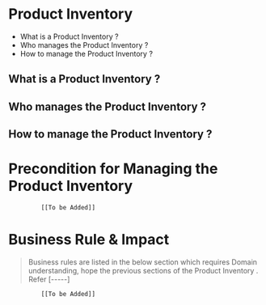 # Product Inventory

* What is a Product Inventory ?
* Who manages the Product Inventory ?
* How to manage the Product Inventory ? 

## What is a Product Inventory ?
## Who manages the Product Inventory ?
## How to manage the Product Inventory ? 

# Precondition for Managing the Product Inventory 




             [[To be Added]]
 




# Business Rule & Impact 

> Business rules are listed in the below section which requires Domain understanding, hope the previous sections of the Product Inventory . Refer [-----]


             [[To be Added]]
 


